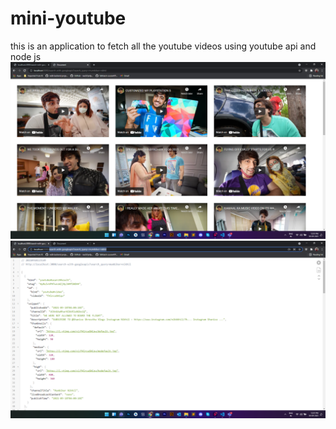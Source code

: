 # mini-youtube
this is an application to fetch all the youtube videos using youtube api and node js
<img src="public/img/Screenshot1.png" alt="mini youtube"/>
<img src="public/img/Screenshot2.png" alt="mini youtube"/>
